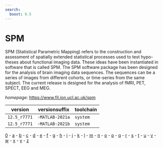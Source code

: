 ```yaml
---
search:
  boost: 0.5
---
```

# SPM

SPM (Statistical Parametric Mapping) refers to the construction  and assessment of spatially extended statistical processes used to test hypo-  theses about functional imaging data. These ideas have been instantiated in  software that is called SPM.  The SPM software package has been designed for the analysis of brain imaging  data sequences. The sequences can be a series of images from different cohorts,  or time-series from the same subject. The current release is designed for the  analysis of fMRI, PET, SPECT, EEG and MEG.

*homepage*: <https://www.fil.ion.ucl.ac.uk/spm>

version | versionsuffix | toolchain
--------|---------------|----------
``12.5_r7771`` | ``-MATLAB-2021a`` | ``system``
``12.5_r7771`` | ``-MATLAB-2021b`` | ``system``

[0](../0/index.md) - [a](../a/index.md) - [b](../b/index.md) - [c](../c/index.md) - [d](../d/index.md) - [e](../e/index.md) - [f](../f/index.md) - [g](../g/index.md) - [h](../h/index.md) - [i](../i/index.md) - [j](../j/index.md) - [k](../k/index.md) - [l](../l/index.md) - [m](../m/index.md) - [n](../n/index.md) - [o](../o/index.md) - [p](../p/index.md) - [q](../q/index.md) - [r](../r/index.md) - [s](../s/index.md) - [t](../t/index.md) - [u](../u/index.md) - [v](../v/index.md) - [w](../w/index.md) - [x](../x/index.md) - [y](../y/index.md) - [z](../z/index.md)

